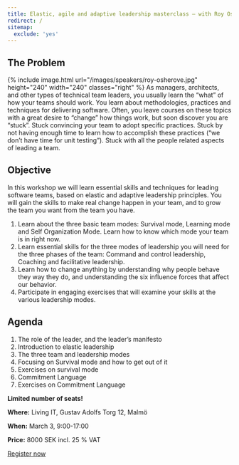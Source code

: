 ```yaml
---
title: Elastic, agile and adaptive leadership masterclass – with Roy Osherove
redirect: /
sitemap:
  exclude: 'yes'
---
```



## The Problem
{% include image.html
  url="/images/speakers/roy-osherove.jpg"
  height="240"
  width="240"
  classes="right"
%}
As managers, architects, and other types of technical team leaders, you usually learn the “what” of how your teams should work. You learn about methodologies, practices and techniques for delivering software.
Often,  you leave courses on these topics with a great desire to “change” how things work, but soon discover you are “stuck”. Stuck convincing your team to adopt specific practices. Stuck by not having enough time to learn how to accomplish these practices (“we don’t have time for unit testing”). Stuck with all the people related aspects of leading a team.

## Objective
In this workshop we will learn essential skills and techniques for leading software teams, based on elastic and adaptive leadership principles. You will gain the skills to make real change happen in your team, and to grow the team you want from the team you have.

1. Learn about the three basic team modes: Survival mode, Learning mode and Self Organization Mode. Learn how to know which mode your team is in right now.
2. Learn essential skills for the three modes of leadership you will need for the three phases of the team: Command and control leadership, Coaching and facilitative leadership.
3. Learn how to change anything by understanding why people behave they way they do, and understanding the six influence forces that affect our behavior.
4. Participate in engaging exercises that will examine your skills at the various leadership modes.

## Agenda
1. The role of the leader, and the leader’s manifesto
2. Introduction to elastic leadership
3. The three team and leadership modes
4. Focusing on Survival mode and how to get out of it
5. Exercises on survival mode
6. Commitment Language
7. Exercises on Commitment Language

**Limited number of seats!**

**Where:** Living IT, Gustav Adolfs Torg 12, Malmö

**When:** March 3, 9:00-17:00

**Price:** 8000 SEK incl. 25 % VAT

<a href="https://events.magnetevents.com/Event/titel-51034/" class="cta cta__secondary">Register now</a>
